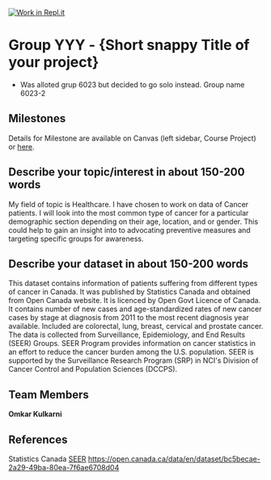 [![Work in Repl.it](https://classroom.github.com/assets/work-in-replit-14baed9a392b3a25080506f3b7b6d57f295ec2978f6f33ec97e36a161684cbe9.svg)](https://classroom.github.com/online_ide?assignment_repo_id=313440&assignment_repo_type=GroupAssignmentRepo)
# Group YYY - {Short snappy Title of your project}

- Was alloted grup 6023 but decided to go solo instead. Group name 6023-2

## Milestones

Details for Milestone are available on Canvas (left sidebar, Course Project) or [here](https://firas.moosvi.com/courses/data301/project/milestone01.html).

## Describe your topic/interest in about 150-200 words

My field of topic is Healthcare. I have chosen to work on data of Cancer patients. I will look into the most common type of cancer for a particular demographic section depending on their age, location, and or gender.  This could help to gain an insight into to advocating preventive measures and targeting specific groups for awareness.

## Describe your dataset in about 150-200 words

This dataset contains information of patients suffering from different types of cancer in Canada. It was published by Statistics Canada and obtained from  Open Canada website. It is licenced by Open Govt Licence of Canada. It contains number of new cases and age-standardized rates of new cancer cases by stage at diagnosis from 2011 to the most recent diagnosis year available. Included are colorectal, lung, breast, cervical and prostate cancer. The data is collected from Surveillance, Epidemiology, and End Results (SEER) Groups. SEER Program provides information on cancer statistics in an effort to reduce the cancer burden among the U.S. population. SEER is supported by the Surveillance Research Program (SRP) in NCI's Division of Cancer Control and Population Sciences (DCCPS).

## Team Members

 **Omkar Kulkarni**

## References

Statistics Canada
[SEER](https://seer.cancer.gov/)
https://open.canada.ca/data/en/dataset/bc5becae-2a29-49ba-80ea-7f6ae6708d04
